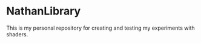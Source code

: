# NathanLibrary
This is my personal repository for creating and testing my experiments with shaders.
